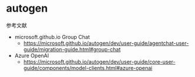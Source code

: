 # autogen
参考文献
- microsoft.github.io Group Chat
    - https://microsoft.github.io/autogen/dev/user-guide/agentchat-user-guide/migration-guide.html#group-chat
- Azure OpenAI
    - https://microsoft.github.io/autogen/dev/user-guide/core-user-guide/components/model-clients.html#azure-openai
